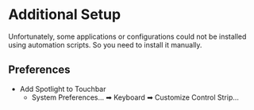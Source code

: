 # Additional Setup
Unfortunately, some applications or configurations could not be installed using automation scripts. So you need to install it manually.

## Preferences
- Add Spotlight to Touchbar
  - System Preferences... ➡ Keyboard ➡ Customize Control Strip...
